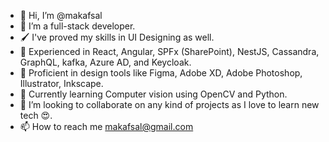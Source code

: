 - 👋 Hi, I’m @makafsal
- 👀 I’m a full-stack developer.
- 🖌️ I've proved my skills in UI Designing as well.
- 🎯 Experienced in React, Angular, SPFx (SharePoint), NestJS, Cassandra, GraphQL, kafka, Azure AD, and Keycloak.
- 🎨 Proficient in design tools like Figma, Adobe XD, Adobe Photoshop, Illustrator, Inkscape.
- 📖 Currently learning Computer vision using OpenCV and Python.
- 💞️ I’m looking to collaborate on any kind of projects as I love to learn new tech 😍.
- 📫 How to reach me <a href="mailto:makafsal@gmail.com">makafsal@gmail.com</a>

<!---
makafsal/makafsal is a ✨ special ✨ repository because its `README.md` (this file) appears on your GitHub profile.
You can click the Preview link to take a look at your changes.
--->
